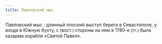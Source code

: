 ```yaml
---
title: Павловский мыс
---
```


Павловский мыс
: длинный плоский выступ берега в Севастополе, у входа в Южную бухту, с ⦅вост.⦆ стороны на нем в 1780-е ⦅гг.⦆ была казарма корабля «Святой Павел».
